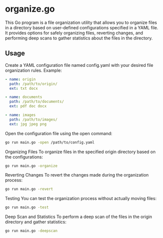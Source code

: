 # organize.go

This Go program is a file organization utility that allows you to organize files in a directory based on user-defined configurations specified in a YAML file. It provides options for safely organizing files, reverting changes, and performing deep scans to gather statistics about the files in the directory.

## Usage
Create a YAML configuration file named config.yaml with your desired file organization rules. Example:
```yaml
- name: origin
  path: /path/to/origin/
  ext: txt docx

- name: documents
  path: /path/to/documents/
  ext: pdf doc docx

- name: images
  path: /path/to/images/
  ext: jpg jpeg png
```
Open the configuration file using the open command:
```sh
go run main.go -open /path/to/config.yaml
```
Organizing Files
To organize files in the specified origin directory based on the configurations:
```sh
go run main.go -organize
```
Reverting Changes
To revert the changes made during the organization process:
```sh
go run main.go -revert
```
Testing
You can test the organization process without actually moving files:
```sh
go run main.go -test
```

Deep Scan and Statistics
To perform a deep scan of the files in the origin directory and gather statistics:
```sh
go run main.go -deepscan
```

